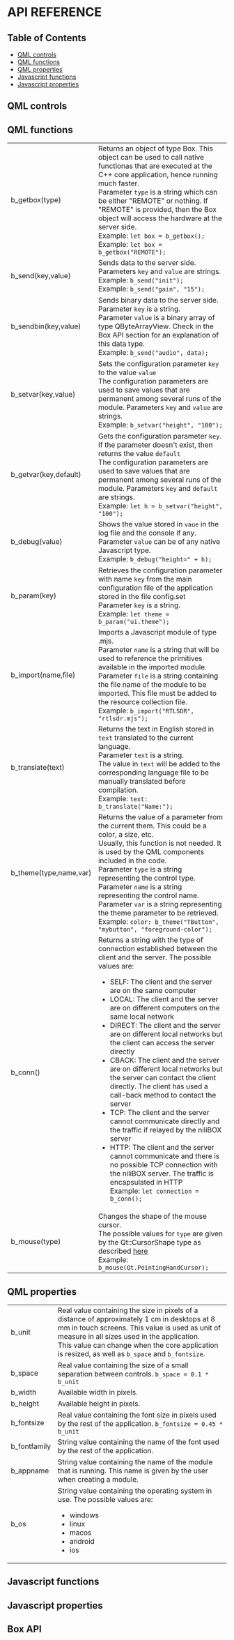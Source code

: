 # API REFERENCE

## Table of Contents
- [QML controls](#qml-controls)
- [QML functions](#qml-functions)
- [QML properties](#qml-properties)
- [Javascript functions](#javascript-functions)
- [Javascript properties](#javascript-properties)

## QML controls

## QML functions
<table>
<tr>
<td>b_getbox(type)</td>
<td>
Returns an object of type Box. This object can be used to call native functionas that are executed at the C++ core application, hence running much faster.<br>
Parameter <code>type</code> is a string which can be either "REMOTE" or nothing. If "REMOTE" is provided, then the Box object will access the hardware at the server side.<br>
Example: <code>let box = b_getbox();</code><br>
Example: <code>let box = b_getbox("REMOTE");</code><br>
</td>
</tr>
<tr>
<td>b_send(key,value)</td>
<td>
Sends data to the server side.<br>
Parameters <code>key</code> and <code>value</code> are strings.<br>
Example: <code>b_send("init");</code><br>
Example: <code>b_send("gain", "15");</code><br>
</td>
</tr>
<tr>
<td>b_sendbin(key,value)</td>
<td>
Sends binary data to the server side.<br>
Parameter <code>key</code> is a string.<br>
Parameter <code>value</code> is a binary array of type QByteArrayView. Check in the Box API section for an explanation of this data type.<br>
Example: <code>b_send("audio", data);</code><br>
</td>
</tr>
<tr>
<td>b_setvar(key,value)</td>
<td>
Sets the configuration parameter <code>key</code> to the value <code>value</code><br>
The configuration parameters are used to save values that are permanent among several runs of the module.
Parameters <code>key</code> and <code>value</code> are strings.<br>
Example: <code>b_setvar("height", "100");</code><br>
</td>
</tr>
<tr>
<td>b_getvar(key,default)</td>
<td>
Gets the configuration parameter <code>key</code>. If the parameter doesn't exist, then returns the value <code>default</code><br>
The configuration parameters are used to save values that are permanent among several runs of the module.
Parameters <code>key</code> and <code>default</code> are strings.<br>
Example: <code>let h = b_setvar("height", "100");</code><br>
</td>
</tr>
<tr>
<td>b_debug(value)</td>
<td>
Shows the value stored in <code>vaue</code> in the log file and the console if any.<br>
Parameter <code>value</code> can be of any native Javascript type.<br>
Example: <code>b_debug("height=" + h);</code><br>
</td>
</tr>
<tr>
<td>b_param(key)</td>
<td>
Retrieves the configuration parameter with name <code>key</code> from the main configuration file of the application stored in the file config.set<br>
Parameter <code>key</code> is a string.<br>
Example: <code>let theme = b_param("ui.theme");</code><br>
</td>
</tr>
<tr>
<td>b_import(name,file)</td>
<td>
Imports a Javascript module of type .mjs.<br>
Parameter <code>name</code> is a string that will be used to reference the primitives available in the imported module.<br>
Parameter <code>file</code> is a string containing the file name of the module to be imported. This file must be added to the resource collection file.<br>
Example: <code>b_import("RTLSDR", "rtlsdr.mjs");</code><br>
</td>
</tr>
<tr>
<td>b_translate(text)</td>
<td>
Returns the text in English stored in <code>text</code> translated to the current language.<br>
Parameter <code>text</code> is a string.<br>
The value in <code>text</code> will be added to the corresponding language file to be manually translated before compilation.<br>
Example: <code>text: b_translate("Name:");</code><br>
</td>
</tr>
<tr>
<td>b_theme(type,name,var)</td>
<td>
Returns the value of a parameter from the current them. This could be a color, a size, etc.<br>
Usually, this function is not needed. It is used by the QML components included in the code.<br>
Parameter <code>type</code> is a string representing the control type.<br>
Parameter <code>name</code> is a string representing the control name.<br>
Parameter <code>var</code> is a string representing the theme parameter to be retrieved.<br>
Example: <code>color: b_theme("TButton", "mybutton", "foreground-color");</code><br>
</td>
</tr>
<tr>
<td>b_conn()</td>
<td>
Returns a string with the type of connection established between the client and the server. The possible values are:
<ul>
  <li>SELF: The client and the server are on the same computer</li>
  <li>LOCAL: The client and the server are on different computers on the same local network</li>
  <li>DIRECT: The client and the server are on different local networks but the client can access the server directly</li>
  <li>CBACK: The client and the server are on different local networks but the server can contact the client directly. The client has used a call-back method to contact the server</li>
  <li>TCP: The client and the server cannot communicate directly and the traffic if relayed by the niliBOX server</li>
  <li>HTTP: The client and the server cannot communicate and there is no possible TCP connection with the niliBOX server. The traffic is encapsulated in HTTP</li>
</ol>
Example: <code>let connection = b_conn();</code><br>
</td>
</tr>
<tr>
<td>b_mouse(type)</td>
<td>
Changes the shape of the mouse cursor.<br>
The possible values for <code>type</code> are given by the Qt::CursorShape type as described <a href=https://doc.qt.io/archives/qt-6.7/qml-qtquick-mousearea.html#cursorShape-prop>here</a><br>
Example: <code>b_mouse(Qt.PointingHandCursor);</code><br>
</td>
</tr>
</table>

## QML properties
<table>
<tr>
<td>b_unit</td>
<td>
Real value containing the size in pixels of a distance of approximately 1 cm in desktops at 8 mm in touch screens. This value is used as unit of measure in all sizes used in the application.<br>
This value can change when the core application is resized, as well as <code>b_space</code> and <code>b_fontsize</code>.
</td>
</tr>
<tr>
<td>b_space</td>
<td>Real value containing the size of a small separation between controls. <code>b_space = 0.1 * b_unit</code></td>
</tr>
<tr>
<td>b_width</td>
<td>Available width in pixels.</td>
</tr>
<tr>
<td>b_height</td>
<td>Available height in pixels.</td>
</tr>
<tr>
<td>b_fontsize</td>
<td>Real value containing the font size in pixels used by the rest of the application. <code>b_fontsize = 0.45 * b_unit</code></td>
</tr>
<tr>
<td>b_fontfamily</td>
<td>String value containing the name of the font used by the rest of the application.</td>
</tr>
<tr>
<td>b_appname</td>
<td>String value containing the name of the module that is running. This name is given by the user when creating a module.</td>
</tr>
<tr>
<td>b_os</td>
<td>
String value containing the operating system in use. The possible values are:
<ul>
  <li>windows</li>
  <li>linux</li>
  <li>macos</li>
  <li>android</li>
  <li>ios</li>
</ul>
</td>
</tr>
</table>

## Javascript functions

## Javascript properties

## Box API

